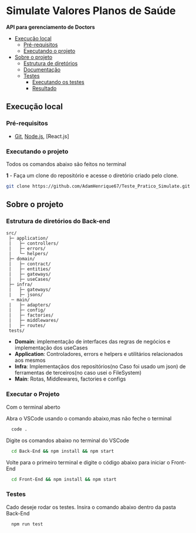 # Simulate Valores Planos de Saúde

**API para gerenciamento de Doctors**

  - [Execução local](#execução-local)
    - [Pré-requisitos](#pré-requisitos)
    - [Executando o projeto](#executando-o-projeto)
  - [Sobre o projeto](#sobre-o-projeto)
    - [Estrutura de diretórios](#estrutura-de-diretórios)
    - [Documentação](#documentação)
    - [Testes](#testes)
      - [Executando os testes](#executando-os-testes)
      - [Resultado](#resultado)



## Execução local

### Pré-requisitos

- [Git](https://git-scm.com/download/), [Node.js](https://nodejs.org/en/download/), [React.js]

### Executando o projeto

Todos os comandos abaixo são feitos no terminal

**1** - Faça um clone do repositório e acesse o diretório criado pelo clone.

```sh
git clone https://github.com/AdamHenrique67/Teste_Pratico_Simulate.git && cd Teste_Pratico_Simulate
```

## Sobre o projeto

### Estrutura de diretórios do Back-end

```
src/
 ├─ application/
 |   ├─ controllers/
 |   ├─ errors/
 |   └─ helpers/
 ├─ domain/
 |   ├─ contract/
 |   ├─ entities/
 |   ├─ gateways/
 |   ├─ useCases/
 ├─ infra/
 |   ├─ gateways/
 |   ├─ jsons/
  ─ main/
 |   ├─ adapters/
 |   ├─ config/
 |   ├─ factories/
 |   ├─ middlewares/
 |   ├─ routes/
 tests/

```

- **Domain**: implementação de interfaces das regras de negócios e implementação dos useCases
- **Application**: Controladores, errors e helpers e utilitários relacionados aos mesmos
- **Infra**: Implementaçãos dos repositórios(no Caso foi usado um json) de ferramentas de terceiros(no caso usei o FileSystem)
- **Main**: Rotas, Middlewares, factories e configs

### Executar o Projeto
Com o terminal aberto

Abra o VSCode usando o comando abaixo,mas não feche o terminal

```sh
  code .
```
Digite os comandos abaixo no terminal do VSCode

```sh
  cd Back-End && npm install && npm start
```

Volte para o primeiro terminal e digite o código abaixo para iniciar o Front-End

```sh
  cd Front-End && npm install && npm start
```

### Testes

Cado deseje rodar os testes. Insira o comando abaixo dentro da pasta Back-End

```sh
  npm run test
```



